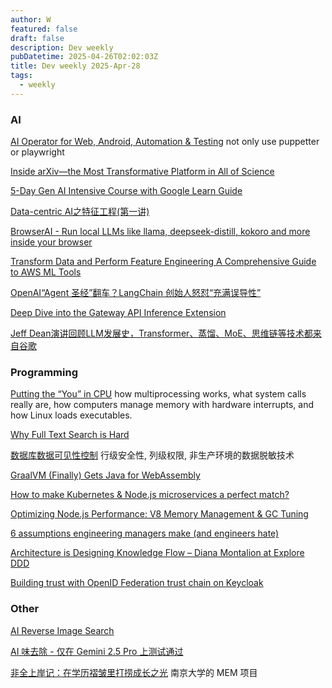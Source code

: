 ```yaml
---
author: W
featured: false
draft: false
description: Dev weekly
pubDatetime: 2025-04-26T02:02:03Z
title: Dev weekly 2025-Apr-28
tags:
  - weekly
---
```


### AI

[]()

[]()

[]()

[]()

[]()

[]()

[]()

[]()

[]()

[]()

[AI Operator for Web, Android, Automation & Testing](https://github.com/web-infra-dev/midscene) not only use puppetter or playwright

[Inside arXiv—the Most Transformative Platform in All of Science](https://www.wired.com/story/inside-arxiv-most-transformative-code-science/)

[5-Day Gen AI Intensive Course with Google Learn Guide](https://www.kaggle.com/learn-guide/5-day-genai?s=09&utm_source=pocket_saves)

[Data-centric AI之特征工程(第一讲)](https://aws.amazon.com/cn/blogs/china/feature-engineering-of-the-final-version-of-data-centric-ai-lecture-1/)

[BrowserAI - Run local LLMs like llama, deepseek-distill, kokoro and more inside your browser](https://github.com/Cloud-Code-AI/BrowserAI)

[]()

[]()

[Transform Data and Perform Feature Engineering A Comprehensive Guide to AWS ML Tools](https://dev.to/aws-builders/transform-data-and-perform-feature-engineering-a-comprehensive-guide-to-aws-ml-tools-188e)

[OpenAI“Agent 圣经”翻车？LangChain 创始人怒怼“充满误导性”](https://www.infoq.cn/article/LAbpDwt7j9sjI6JCcyC3)

[Deep Dive into the Gateway API Inference Extension ](https://www.cncf.io/blog/2025/04/21/deep-dive-into-the-gateway-api-inference-extension/)

[Jeff Dean演讲回顾LLM发展史，Transformer、蒸馏、MoE、思维链等技术都来自谷歌](https://www.jiqizhixin.com/articles/2025-04-18-4)

### Programming

[]()

[Putting the “You” in CPU](https://cpu.land/) how multiprocessing works, what system calls really are, how computers manage memory with hardware interrupts, and how Linux loads executables.

[Why Full Text Search is Hard](https://transactional.blog/blog/2023-why-full-text-search-is-hard)

[数据库数据可见性控制](https://docs.google.com/document/d/1-pdxwshvWstNw4m9ynywDoU5QPnTazZWETEP1PrxfUc/edit?usp=sharing) 行级安全性, 列级权限, 非生产环境的数据脱敏技术

[GraalVM (Finally) Gets Java for WebAssembly ](https://thenewstack.io/graalvm-finally-gets-java-for-webassembly/)

[How to make Kubernetes & Node.js microservices a perfect match?](https://blog.platformatic.dev/how-to-make-kubernetes-and-nodejs-microservices-a-perfect-match)

[Optimizing Node.js Performance: V8 Memory Management & GC Tuning](https://blog.platformatic.dev/optimizing-nodejs-performance-v8-memory-management-and-gc-tuning)

[6 assumptions engineering managers make (and engineers hate)](https://newsletter.manager.dev/p/6-assumptions-engineering-managers)

[Architecture is Designing Knowledge Flow – Diana Montalion at Explore DDD ](https://www.infoq.com/news/2025/04/designing-knowledge-flow/)

[Building trust with OpenID Federation trust chain on Keycloak](https://www.cncf.io/blog/2025/04/25/building-trust-with-openid-federation-trust-chain-on-keycloak/)

### Other

[]()

[AI Reverse Image Search](https://www.reversely.ai/)

[AI 味去除 - 仅在 Gemini 2.5 Pro 上测试通过 ](https://github.com/hylarucoder/ai-flavor-remover)

[非全上岸记：在学历褶皱里打捞成长之光](https://sspai.com/post/97924) 南京大学的 MEM 项目

[]()

[]()

[]()

[]()

[]()

[]()

[]()

[]()

[]()

[]()

[]()

[]()

[]()

[]()

[]()

[]()

[]()

[]()

[]()

[]()

[]()

[]()

[]()

[]()

[]()

[]()

[]()

[]()

[]()

[]()

[]()

[]()

[]()

[]()

[]()

[]()

[]()

[]()

[]()

[]()

[]()

[]()

[]()

[]()

[]()

[]()

[]()

[]()

[]()

[]()

[]()

[]()

[]()

[]()

[]()
